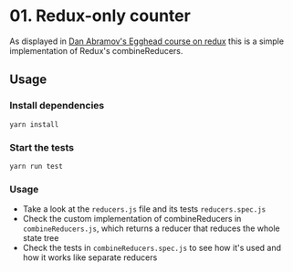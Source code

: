 # 01. Redux-only counter

As displayed in [Dan Abramov's Egghead course on redux](https://egghead.io/lessons/javascript-redux-implementing-combinereducers-from-scratch)
this is a simple implementation of Redux's combineReducers.

## Usage

### Install dependencies
```
yarn install
```

### Start the tests
```
yarn run test
```

### Usage
- Take a look at the `reducers.js` file and its tests `reducers.spec.js`
- Check the custom implementation of combineReducers in `combineReducers.js`, which returns a reducer that reduces the whole state tree
- Check the tests in `combineReducers.spec.js` to see how it's used and how it works like separate reducers
